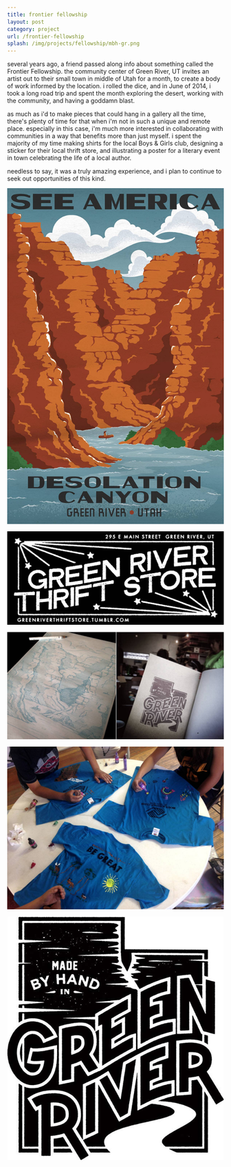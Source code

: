 ```yaml
---
title: frontier fellowship
layout: post
category: project
url: /frontier-fellowship
splash: /img/projects/fellowship/mbh-gr.png
---
```


several years ago, a friend passed along info about something called the Frontier Fellowship. the community center of Green River, UT invites an artist out to their small town in middle of Utah for a month, to create a body of work informed by the location. i rolled the dice, and in June of 2014, i took a long road trip and spent the month exploring the desert, working with the community, and having a goddamn blast. 

as much as i'd to make pieces that could hang in a gallery all the time, there's plenty of time for that when i'm not in such a unique and remote place. especially in this case, i'm much more interested in collaborating with communities in a way that benefits more than just myself. i spent the majority of my time making shirts for the local Boys & Girls club, designing a sticker for their local thrift store, and illustrating a poster for a literary event in town celebrating the life of a local author. 

needless to say, it was a truly amazing experience, and i plan to continue to seek out opportunities of this kind.

![fellowship-01](/img/projects/fellowship/poster.jpg)

![fellowship-02](/img/projects/fellowship/grts-sticker.jpg)

![fellowship-03](/img/projects/fellowship/grams.jpg)

![fellowship-04](/img/projects/fellowship/bgca-shirts.jpg)

<p class='center'><img src='/img/projects/fellowship/mbh-gr-lrg.jpg' /></p>